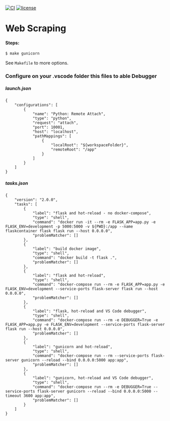[![CI](https://github.com/lfvilella/web-scraping/workflows/CI/badge.svg?event=push)](https://github.com/lfvilella/web-scraping/actions?query=event%3Apush+branch%3Amain+workflow%3ACI)
[![license](https://img.shields.io/github/license/lfvilella/web-scraping.svg)](https://github.com/lfvilella/web-scraping/blob/main/LICENSE)

# Web Scraping

#### Steps:

    $ make gunicorn

See `Makefile` to more options.


### Configure on your .vscode folder this files to able Debugger

##### launch.json
```
{
    "configurations": [
        {
            "name": "Python: Remote Attach",
            "type": "python",
            "request": "attach",
            "port": 10001,
            "host": "localhost",
            "pathMappings": [
                {
                    "localRoot": "${workspaceFolder}",
                    "remoteRoot": "/app"
                }
            ]
        }
    ]
}

```

##### tasks.json
```
{
    "version": "2.0.0",
    "tasks": [
        {
            "label": "flask and hot-reload - no docker-compose",
            "type": "shell",
            "command": "docker run -it --rm -e FLASK_APP=app.py -e FLASK_ENV=development -p 5000:5000 -v ${PWD}:/app --name flaskcontainer flask flask run --host 0.0.0.0",
            "problemMatcher": []
        },
        {
            "label": "build docker image",
            "type": "shell",
            "command": "docker build -t flask .",
            "problemMatcher": []
        },
        {
            "label": "flask and hot-reload",
            "type": "shell",
            "command": "docker-compose run --rm -e FLASK_APP=app.py -e FLASK_ENV=development --service-ports flask-server flask run --host 0.0.0.0",
            "problemMatcher": []
        },
        {
            "label": "flask, hot-reload and VS Code debugger",
            "type": "shell",
            "command": "docker-compose run --rm -e DEBUGGER=True -e FLASK_APP=app.py -e FLASK_ENV=development --service-ports flask-server flask run --host 0.0.0.0",
            "problemMatcher": []
        },
        {
            "label": "gunicorn and hot-reload",
            "type": "shell",
            "command": "docker-compose run --rm --service-ports flask-server gunicorn --reload --bind 0.0.0.0:5000 app:app",
            "problemMatcher": []
        },
        {
            "label": "gunicorn, hot-reload and VS Code debugger",
            "type": "shell",
            "command": "docker-compose run --rm -e DEBUGGER=True --service-ports flask-server gunicorn --reload --bind 0.0.0.0:5000 --timeout 3600 app:app",
            "problemMatcher": []
        }
    ]
}
```
